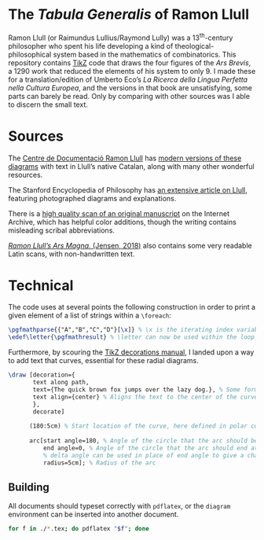 # The *Tabula Generalis* of Ramon Llull
Ramon Llull (or Raimundus Lullius/Raymond Lully) was a 13<sup>th</sup>-century philosopher who spent his life developing a kind of theological-philosophical system based in the mathematics of combinatorics. This repository contains [TikZ](https://tikz.dev/) code that draws the four figures of the *Ars Brevis*, a 1290 work that reduced the elements of his system to only 9. I made these for a translation/edition of Umberto Eco’s *La Ricerca della Lingua Perfetta nella Cultura Europea*, and the versions in that book are unsatisfying, some parts can barely be read. Only by comparing with other sources was I able to discern the small text.

# Sources

The [Centre de Documentació Ramon Llull](https://quisestlullus.narpan.net/) has [modern versions of these diagrams](https://quisestlullus.narpan.net/en/ars-brevis) with text in Llull’s native Catalan, along with many other wonderful resources.

The Stanford Encyclopedia of Philosophy has [an extensive article on Llull](https://plato.stanford.edu/entries/llull/#AlphFiguTernArs), featuring photographed diagrams and explanations.

There is a [high quality scan of an original manuscript](https://archive.org/details/illuminatisacrep00llul/page/n33/) on the Internet Archive, which has helpful color additions, though the writing contains misleading scribal abbreviations.

[*Ramon Llull’s Ars Magna.* (Jensen, 2018)](https://doi.org/10.1007/978-3-319-74718-7_3) also contains some very readable Latin scans, with non-handwritten text.

# Technical
The code uses at several points the following construction in order to print a given element of a list of strings within a `\foreach`:

``` tex
\pgfmathparse{{"A","B","C","D"}[\x]} % \x is the iterating index variable
\edef\letter{\pgfmathresult} % \letter can now be used within the loop to get the current letter
```

Furthermore, by scouring the [TikZ decorations manual](https://tikz.dev/library-decorations#pgf.decorations.text), I landed upon a way to add text that curves, essential for these radial diagrams.

``` tex
\draw [decoration={
       text along path,
       text={The quick brown fox jumps over the lazy dog.}, % Some formatting breaks when in this text field.
       text align={center} % Aligns the text to the center of the curve
       },
       decorate]
           
      (180:5cm) % Start location of the curve, here defined in polar coordinates to better match up with the arc values below
      
      arc[start angle=180, % Angle of the circle that the arc should begin at
          end angle=0, % Angle of the circle that the arc should end at
          % delta angle can be used in place of end angle to give a change-in value
          radius=5cm]; % Radius of the arc
```

## Building

All documents should typeset correctly with `pdflatex`, or the `diagram` environment can be inserted into another document.

``` sh
for f in ./*.tex; do pdflatex "$f"; done
```
